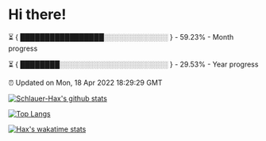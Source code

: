# Hi there!

⏳ { █████████████████░░░░░░░░░░░░░ } - 59.23% - Month progress

⏳ { ████████░░░░░░░░░░░░░░░░░░░░░░ } - 29.53% - Year progress

⏰ Updated on Mon, 18 Apr 2022 18:29:29 GMT


[![Schlauer-Hax's github stats](https://github-readme-stats.vercel.app/api?username=Schlauer-Hax&show_icons=true&theme=dark&count_private=true)](https://github.com/Schlauer-Hax)


[![Top Langs](https://github-readme-stats.vercel.app/api/top-langs/?username=Schlauer-Hax&layout=compact&theme=dark)](https://github.com/Schlauer-Hax?tab=repositories)


[![Hax's wakatime stats](https://github-readme-stats.vercel.app/api/wakatime?username=Hax&theme=dark)](https://wakatime.com/@Hax)

